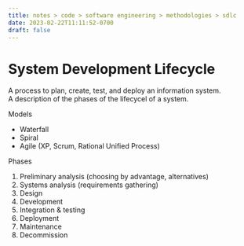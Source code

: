 ```yaml
---
title: notes > code > software engineering > methodologies > sdlc
date: 2023-02-22T11:11:52-0700
draft: false
---
```

# System Development Lifecycle
A process to plan, create, test, and deploy an information system.  
A description of the phases of the lifecycel of a system.  

Models
- Waterfall
- Spiral
- Agile (XP, Scrum, Rational Unified Process)

Phases
1.  Preliminary analysis (choosing by advantage, alternatives)
2.  Systems analysis (requirements gathering)
3.  Design
4.  Development
5.  Integration & testing
6.  Deployment
7.  Maintenance
8.  Decommission
